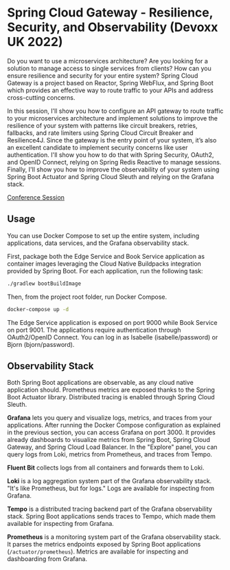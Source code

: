 # Spring Cloud Gateway - Resilience, Security, and Observability (Devoxx UK 2022)

Do you want to use a microservices architecture? Are you looking for a solution to manage access to single services
from clients? How can you ensure resilience and security for your entire system? Spring Cloud Gateway is a project
based on Reactor, Spring WebFlux, and Spring Boot which provides an effective way to route traffic to your APIs and
address cross-cutting concerns.

In this session, I'll show you how to configure an API gateway to route traffic to your microservices architecture and
implement solutions to improve the resilience of your system with patterns like circuit breakers, retries, fallbacks,
and rate limiters using Spring Cloud Circuit Breaker and Resilience4J. Since the gateway is the entry point of your
system, it’s also an excellent candidate to implement security concerns like user authentication. I'll show you how
to do that with Spring Security, OAuth2, and OpenID Connect, relying on Spring Redis Reactive to manage sessions.
Finally, I'll show you how to improve the observability of your system using Spring Boot Actuator
and Spring Cloud Sleuth and relying on the Grafana stack.

[Conference Session](https://www.devoxx.co.uk/talk/?id=6888)

## Usage

You can use Docker Compose to set up the entire system, including applications, data services, and the Grafana observability stack.

First, package both the Edge Service and Book Service application as container images leveraging the Cloud Native Buildpacks integration
provided by Spring Boot. For each application, run the following task:

```bash
./gradlew bootBuildImage
```

Then, from the project root folder, run Docker Compose.

```bash
docker-compose up -d
```

The Edge Service application is exposed on port 9000 while Book Service on port 9001. The applications require authentication through
OAuth2/OpenID Connect. You can log in as Isabelle (isabelle/password) or Bjorn (bjorn/password).

## Observability Stack

Both Spring Boot applications are observable, as any cloud native application should. Prometheus metrics are exposed thanks to the
Spring Boot Actuator library. Distributed tracing is enabled through Spring Cloud Sleuth.

**Grafana** lets you query and visualize logs, metrics, and traces from your applications. After running the Docker Compose
configuration as explained in the previous section, you can access Grafana on port 3000. It provides already dashboards
to visualize metrics from Spring Boot, Spring Cloud Gateway, and Spring Cloud Load Balancer. In the "Explore" panel,
you can query logs from Loki, metrics from Prometheus, and traces from Tempo.

**Fluent Bit** collects logs from all containers and forwards them to Loki.

**Loki** is a log aggregation system part of the Grafana observability stack. "It's like Prometheus, but for logs."
Logs are available for inspecting from Grafana.

**Tempo** is a distributed tracing backend part of the Grafana observability stack. Spring Boot applications sends traces to Tempo,
which made them available for inspecting from Grafana.

**Prometheus** is a monitoring system part of the Grafana observability stack. It parses the metrics endpoints exposed by Spring Boot
applications (`/actuator/prometheus`). Metrics are available for inspecting and dashboarding from Grafana.
